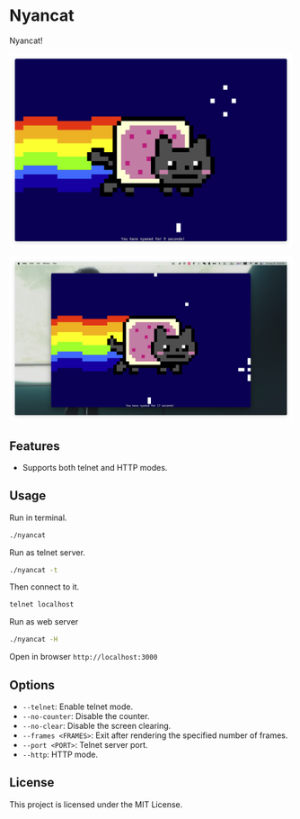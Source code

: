 # Nyancat

Nyancat!

![screenshot](./screenshots/screenshot1.png)

![screenshot](./screenshots/screenshot2.png)

## Features

- Supports both telnet and HTTP modes.

## Usage

Run in terminal.

```bash
./nyancat
```

Run as telnet server.

```bash
./nyancat -t
```

Then connect to it.

```sh
telnet localhost
```

Run as web server

```sh
./nyancat -H
```

Open in browser `http://localhost:3000`

## Options

- `--telnet`: Enable telnet mode.
- `--no-counter`: Disable the counter.
- `--no-clear`: Disable the screen clearing.
- `--frames <FRAMES>`: Exit after rendering the specified number of frames.
- `--port <PORT>`: Telnet server port.
- `--http`: HTTP mode.

## License

This project is licensed under the MIT License.
